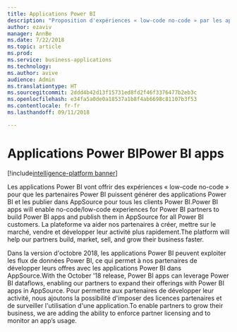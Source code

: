```yaml
---
title: Applications Power BI
description: "Proposition d'expériences « low-code no-code » par les applications Power BI pour que les partenaires Power BI puissent générer des applications Power BI et les publier dans AppSource pour tous les clients Power BI"
author: ezaviv
manager: AnnBe
ms.date: 7/22/2018
ms.topic: article
ms.prod: 
ms.service: business-applications
ms.technology: 
ms.author: avive
audience: Admin
ms.translationtype: HT
ms.sourcegitcommit: 2ddd4b42d13f15731ed8fd2f46f3376477b2eb3c
ms.openlocfilehash: e34fa5a0de0a18537a1b8f4ab6698c81107b3f53
ms.contentlocale: fr-fr
ms.lasthandoff: 09/11/2018

---
```


# <a name="power-bi-apps"></a><span data-ttu-id="9993c-103">Applications Power BI</span><span class="sxs-lookup"><span data-stu-id="9993c-103">Power BI apps</span></span>

[!include[intelligence-platform banner](../../includes/intelligence-platform.md)]



<span data-ttu-id="9993c-104">Les applications Power BI vont offrir des expériences « low-code no-code » pour que les partenaires Power BI puissent générer des applications Power BI et les publier dans AppSource pour tous les clients Power BI.</span><span class="sxs-lookup"><span data-stu-id="9993c-104">Power BI apps will enable no-code/low-code experiences for Power BI partners to build Power BI apps and publish them in AppSource for all Power BI customers.</span></span> <span data-ttu-id="9993c-105">La plateforme va aider nos partenaires à créer, mettre sur le marché, vendre et développer leur activité plus rapidement.</span><span class="sxs-lookup"><span data-stu-id="9993c-105">The platform will help our partners build, market, sell, and grow their business faster.</span></span>

<span data-ttu-id="9993c-106">Dans la version d'octobre 2018, les applications Power BI peuvent exploiter les flux de données Power BI, ce qui permet à nos partenaires de développer leurs offres avec les applications Power BI dans AppSource.</span><span class="sxs-lookup"><span data-stu-id="9993c-106">With the October '18 release, Power BI apps can leverage Power BI dataflows, enabling our partners to expand their offerings with Power BI apps in AppSource.</span></span> <span data-ttu-id="9993c-107">Pour permettre aux partenaires de développer leur activité, nous ajoutons la possibilité d'imposer des licences partenaires et de surveiller l'utilisation d'une application.</span><span class="sxs-lookup"><span data-stu-id="9993c-107">To enable partners to grow their business, we are adding the ability to enforce partner licensing and to monitor an app’s usage.</span></span>

